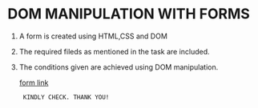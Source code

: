 # DOM MANIPULATION WITH FORMS

1. A form is created using HTML,CSS and DOM

2. The required fileds as mentioned in the task are included.

3. The conditions given are achieved using DOM manipulation.

   [form link](https://userdataform.netlify.app/)

        KINDLY CHECK. THANK YOU!
